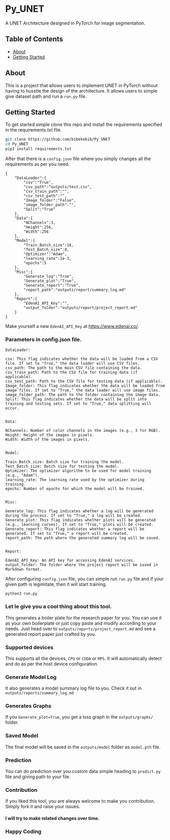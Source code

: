 # Py_UNET
A UNET Architecture designed in PyTorch for image segmentation.

## Table of Contents

- [About](#about)
- [Getting Started](#getting_started)

## About <a name = "about"></a>

This is a project that allows users to implement UNET in PyTorch without having to husstle the design of the architecture. It allows users to simple give dataset path and run a `run.py` file. 

## Getting Started <a name = "getting_started"></a>

To get started simple clone this repo and install the requirements specified in the requirements.txt file.

```bash
git clone https://github.com/bibekebib/Py_UNET
cd Py_UNET
pip3 install requirements.txt
```
After that there is a `config.json` file where you simply changes all the requirements as per you need.
```
{
    "DataLoader":{
        "csv":"True", 
        "csv_path":"outputs/test.csv",
        "csv_train_path":"", 
        "csv_test_path":"",
        "Image_folder":"False",
        "image_folder_path":"",
        "Split":"True"
    },
    "Data":{
        "NChannels":3,
        "Height":256,
        "Width":256
    },
    "Model":{
        "Train_Batch_size":16,
        "Test_Batch_size":8,
        "Optimizer":"Adam",
        "learning_rate":1e-3,
        "epochs":5
    },
    "Misc":{
        "Generate_log":"True",
        "Generate_plot":"True",
        "Generate_report":"True",
        "report_path":"outputs/report/summary_log.md"
    },
    "Report":{
        "EdenAI_API_Key":"",
        "output_folder":"outputs/report/project_report.md"
    }
}
```

Make yourself a new `EdenAI_API_Key` at https://www.edenai.co/.





### Parameters in config.json file.


```
DataLoader:

csv: This flag indicates whether the data will be loaded from a CSV file. If set to "True," the data loader will use CSV files.
csv_path: The path to the main CSV file containing the data.
csv_train_path: Path to the CSV file for training data (if applicable).
csv_test_path: Path to the CSV file for testing data (if applicable).
Image_folder: This flag indicates whether the data will be loaded from image files. If set to "True," the data loader will use image files.
image_folder_path: The path to the folder containing the image data.
Split: This flag indicates whether the data will be split into training and testing sets. If set to "True," data splitting will occur.


Data:

NChannels: Number of color channels in the images (e.g., 3 for RGB).
Height: Height of the images in pixels.
Width: Width of the images in pixels.


Model:

Train_Batch_size: Batch size for training the model.
Test_Batch_size: Batch size for testing the model.
Optimizer: The optimizer algorithm to be used for model training (e.g., "Adam").
learning_rate: The learning rate used by the optimizer during training.
epochs: Number of epochs for which the model will be trained.


Misc:

Generate_log: This flag indicates whether a log will be generated during the process. If set to "True," a log will be created.
Generate_plot: This flag indicates whether plots will be generated (e.g., learning curves). If set to "True," plots will be created.
Generate_report: This flag indicates whether a report will be generated. If set to "True," a report will be created.
report_path: The path where the generated summary log will be saved.


Report:

EdenAI_API_Key: An API key for accessing EdenAI services.
output_folder: The folder where the project report will be saved in Markdown format.
```


After configuring `config.json` file, you can simple run `run.py` file and if your given path is legimitate, then it will start training. 

```
python3 run.py
```

### Let le give you a cool thing about this tool.
This generates a boiler plate for the research paper for you.
You can use it as your own boilerplate or just copy paste and modify according to your needs.
Just head over to `outputs/reports/project_report.md` and see a generated report paper just crafted by you.


### Supported devices
This supports all the devices, `CPU` or `CUDA` or `MPS`. It will automatically detect and do as per the host device configuration.



### Generate Model Log
It also generates a model summary log file to you. Check it out in `outputs/reports/summary_log.md`

### Generates Graphs
If you `Generate_plot=True`, you get a loss graph in the `outputs/graphs/` folder.

### Saved Model
The final model will be saved in the `outputs/model` folder as `model.pth` file.

### Prediction
You can do prediction over you custom data simple heading to `predict.py` file and giving path to your file.

### Contribution
If you liked this tool, you are always welcome to make you contribution. Simply fork it and raise your issues. 

#### I will try to make related changes over time. 
### Happy Coding

